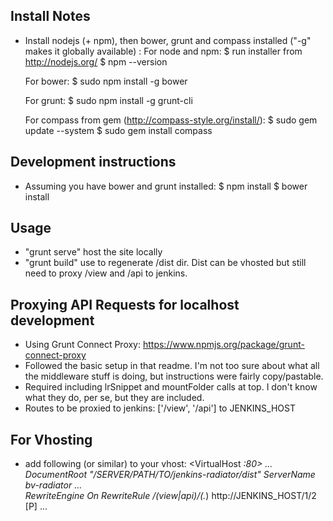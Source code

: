 ## Install Notes
- Install nodejs (+ npm), then bower, grunt and compass installed ("-g" makes it globally available) :
	For node and npm:
	$ run installer from http://nodejs.org/
	$ npm --version
	
	For bower:
	$ sudo npm install -g bower
	
	For grunt:
	$ sudo npm install -g grunt-cli

	For compass from gem (http://compass-style.org/install/):
	$ sudo gem update --system
	$ sudo gem install compass

## Development instructions
- Assuming you have bower and grunt installed:
	$ npm install
	$ bower install

## Usage
- "grunt serve" host the site locally
- "grunt build" use to regenerate /dist dir. Dist can be vhosted but still need to proxy /view and /api to jenkins.

## Proxying API Requests for localhost development
- Using Grunt Connect Proxy: https://www.npmjs.org/package/grunt-connect-proxy
- Followed the basic setup in that readme. I'm not too sure about what all the middleware stuff is doing, but instructions were fairly copy/pastable. 
- Required including lrSnippet and mountFolder calls at top. I don't know what they do, per se, but they are included.
- Routes to be proxied to jenkins: ['/view', '/api'] to JENKINS_HOST

## For Vhosting
- add following (or similar) to your vhost:
	<VirtualHost *:80>
		...
	    DocumentRoot "/SERVER/PATH/TO/jenkins-radiator/dist"
	    ServerName bv-radiator
		...
	    <Directory />    
	        RewriteEngine On
	        RewriteRule /(view|api)/(.*) http://JENKINS_HOST/$1/$2 [P]
	        ...
	    </Directory>
	</VirtualHost>